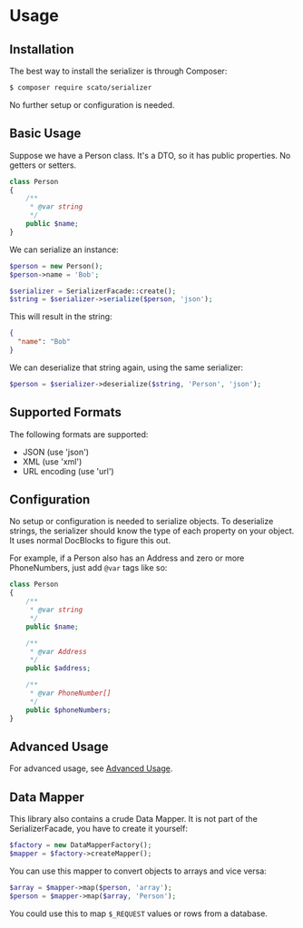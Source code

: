 Usage
=====

Installation
------------

The best way to install the serializer is through Composer:

``` bash
$ composer require scato/serializer
```

No further setup or configuration is needed.

Basic Usage
-----------

Suppose we have a Person class. It's a DTO, so it has public properties. No getters or setters.

``` php
class Person
{
    /**
     * @var string
     */
    public $name;
}
```

We can serialize an instance:

``` php
$person = new Person();
$person->name = 'Bob';

$serializer = SerializerFacade::create();
$string = $serializer->serialize($person, 'json');
```

This will result in the string:

``` json
{
  "name": "Bob"
}
```

We can deserialize that string again, using the same serializer:

``` php
$person = $serializer->deserialize($string, 'Person', 'json');
```

Supported Formats
-----------------

The following formats are supported:

  - JSON (use 'json')
  - XML (use 'xml')
  - URL encoding (use 'url')

Configuration
-------------

No setup or configuration is needed to serialize objects. To deserialize strings, the serializer should know the type of
each property on your object. It uses normal DocBlocks to figure this out.

For example, if a Person also has an Address and zero or more PhoneNumbers, just add `@var` tags like so:

``` php
class Person
{
    /**
     * @var string
     */
    public $name;

    /**
     * @var Address
     */
    public $address;

    /**
     * @var PhoneNumber[]
     */
    public $phoneNumbers;
}
```

Advanced Usage
--------------

For advanced usage, see [Advanced Usage](AdvancedUsage.md).

Data Mapper
-----------

This library also contains a crude Data Mapper. It is not part of the SerializerFacade, you have to create it yourself:

```php
$factory = new DataMapperFactory();
$mapper = $factory->createMapper();
```

You can use this mapper to convert objects to arrays and vice versa:

```php
$array = $mapper->map($person, 'array');
$person = $mapper->map($array, 'Person');
```

You could use this to map `$_REQUEST` values or rows from a database.
